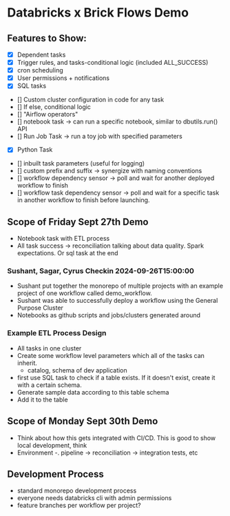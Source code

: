 # Databricks x Brick Flows Demo

## Features to Show:
  - [x] Dependent tasks
  - [x] Trigger rules, and tasks-conditional logic (included ALL_SUCCESS)
  - [x] cron scheduling
  - [x] User permissions + notifications
  - [X] SQL tasks
  - [] Custom cluster configuration in code for any task
  - [] If else, conditional logic
  - [] "Airflow operators"
  - [] notebook task -> can run a specific notebook, similar to dbutils.run() API
  - [] Run Job Task -> run a toy job with specified parameters
  - [x] Python Task
  - [] inbuilt task parameters (useful for logging)
  - [] custom prefix and suffix -> synergize with naming conventions
  - [] workflow dependency sensor -> poll and wait for another deployed workflow to finish
  - [] workflow task dependency sensor -> poll and wait for a specific task in another workflow to finish before launching.

## Scope of Friday Sept 27th Demo  
- Notebook task with ETL process
- All task success -> reconciliation talking about data quality. Spark expectations. Or sql task at the end

### Sushant, Sagar, Cyrus Checkin 2024-09-26T15:00:00
- Sushant put together the monorepo of multiple projects with an example project of one workflow called demo_workflow.
- Sushant was able to successfully deploy a workflow using the General Purpose Cluster
- Notebooks as github scripts and jobs/clusters generated around

### Example ETL Process Design
- All tasks in one cluster
- Create some workflow level parameters which all of the tasks can inherit.
  - catalog, schema of dev application
- first use SQL task to check if a table exists. If it doesn't exist, create it with a certain schema. 
- Generate sample data according to this table schema
- Add it to the table

## Scope of Monday Sept 30th Demo
- Think about how this gets integrated with CI/CD. This is good to show local development, think 
- Environment -. pipeline -> reconciliation -> integration tests, etc

## Development Process  
- standard monorepo development process
- everyone needs databricks cli with admin permissions
- feature branches per workflow per project?

